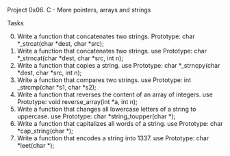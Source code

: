 Project 0x06. C - More pointers, arrays and strings

Tasks

0. Write a function that concatenates two strings. Prototype: char *_strcat(char *dest, char *src);
1. Write a function that concatenates two strings. use Prototype: char *_strncat(char *dest, char *src, int n);
2. Write a function that copies a string. use Prototype: char *_strncpy(char *dest, char *src, int n);
3. Write a function that compares two strings. use Prototype: int _strcmp(char *s1, char *s2);
4. Write a function that reverses the content of an array of integers. use Prototype: void reverse_array(int *a, int n);
5. Write a function that changes all lowercase letters of a string to uppercase. use Prototype: char *string_toupper(char *);
6. Write a function that capitalizes all words of a string. use Prototype: char *cap_string(char *);
7. Write a function that encodes a string into 1337. use Prototype: char *leet(char *);
